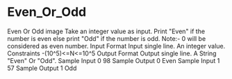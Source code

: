 # Even_Or_Odd
Even Or Odd  image  Take an integer value as input.  Print "Even" if the number is even else print "Odd" if the number is odd.  Note:- 0 will be considered as even number.  Input Format  Input single line.  An integer value. Constraints  -(10^5)&lt;=N&lt;=10^5  Output Format  Output single line.  A String "Even" Or "Odd". Sample Input 0  98 Sample Output 0  Even Sample Input 1  57 Sample Output 1  Odd
